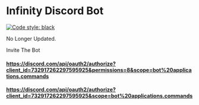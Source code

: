 # Infinity Discord Bot
[![Code style: black](https://img.shields.io/badge/code%20style-black-000000.svg)](https://github.com/psf/black)

No Longer Updated.

Invite The Bot
#### https://discord.com/api/oauth2/authorize?client_id=732917262297595925&permissions=8&scope=bot%20applications.commands
#### https://discord.com/api/oauth2/authorize?client_id=732917262297595925&scope=bot%20applications.commands
